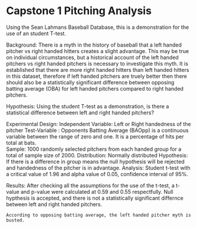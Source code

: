 # Capstone 1 Pitching Analysis

Using the Sean Lahmans Baseball Database, this is a demonstration for the use of an student T-test. 

Background: There is a myth in the history of baseball that a left handed pitcher vs right handed hitters creates a slight advantage. This may be true on individual circumstances, but a historical account of the left handed pitchers vs right handed pitchers is necessary to investigate this myth. It is established that there are more right handed hitters than left handed hitters in this dataset, therefore if left handed pitchers are truely better then there should also be a statistically significant difference between opposing batting average (OBA) for left handed pitchers compared to right handed pitchers. 


Hypothesis: Using the student T-test as a demonstration, is there a statistical difference between left and right handed pitchers? 

Experimental Design: 
    Independent Variable: Left or Right handedness of the pitcher 
    Test-Variable : Opponents Batting Average (BAOpp) is a continuous variable between the range of zero and one. It is a percentage of hits per total at bats.  
    Sample: 1000 randomly selected pitchers from each handed group for a total of sample size of 2000. 
    Distribution: Normally distributed 
    Hypothesis: If there is a difference in group means the null hypothesis will be rejected and handedness of the pitcher is in advantage.
    Analysis: Student t-test with a critical value of 1.96 and alpha value of 0.05, confidence interval of 95%. 

Results: 
    After checking all the assumptions for the use of the t-test, a t-value and p-value were calculated at 0.59 and 0.55 respectfully. 
    Null hypthesis is accepted, and there is not a statistically significant differnce between left and right handed pitchers. 
    
    
    According to opposing batting average, the left handed pitcher myth is busted. 
